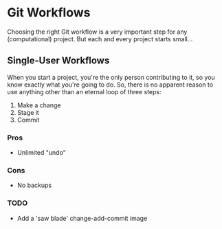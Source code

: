 # Git Workflows
Choosing the right Git workflow is a very important step for any (computational) project.
But each and every project starts small...

## Single-User Workflows
When you start a project, you're the only person contributing to it, so you know exactly what you're going to do.
So, there is no apparent reason to use anything other than an eternal loop of three steps:

1. Make a change
2. Stage it
3. Commit

### Pros
+ Unlimited "undo"

### Cons
- No backups

### TODO

- Add a 'saw blade' change-add-commit image
